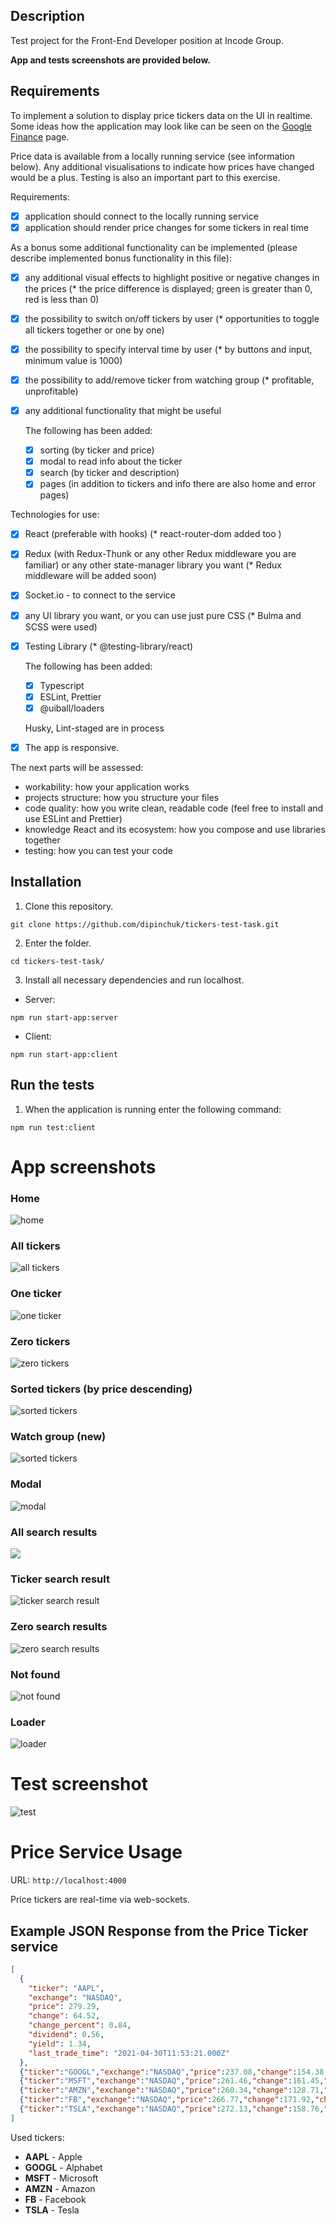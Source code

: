 
## Description

Test project for the Front-End Developer position at Incode Group.

**App and tests screenshots are provided below.**

## Requirements

To implement a solution to display price tickers data on the UI in realtime. Some ideas how the application may look like can be seen on the [Google Finance](https://www.google.com/finance/) page.

Price data is available from a locally running service (see information below). Any additional visualisations to indicate how prices have changed would be a plus. Testing is also an important part to this exercise.

Requirements:
- [x] application should connect to the locally running service
- [x] application should render price changes for some tickers in real time

As a bonus some additional functionality can be implemented (please describe implemented bonus functionality in this file):
- [x] any additional visual effects to highlight positive or negative changes in the prices (* the price difference is displayed; green is greater than 0, red is less than 0)
- [x] the possibility to switch on/off tickers by user (* opportunities to toggle all tickers together or one by one)
- [x] the possibility to specify interval time by user (* by buttons and input, minimum value is 1000)
- [x] the possibility to add/remove ticker from watching group (* profitable, unprofitable)
- [x] any additional functionality that might be useful

  The following has been added:
   - [x] sorting (by ticker and price)
   - [x] modal to read info about the ticker
   - [x] search (by ticker and description)
   - [x] pages (in addition to tickers and info there are also home and error pages)

Technologies for use:
- [x] React (preferable with hooks) (* react-router-dom added too )
- [x] Redux (with Redux-Thunk or any other Redux middleware you are familiar) or any other state-manager library you want (* Redux middleware will be added soon)
- [x] Socket.io - to connect to the service
- [x] any UI library you want, or you can use just pure CSS (* Bulma and SCSS were used)
- [x] Testing Library (* @testing-library/react)

  The following has been added:
   - [x] Typescript
   - [x] ESLint, Prettier
   - [x] @uiball/loaders

  Husky, Lint-staged are in process

- [x] The app is responsive.

The next parts will be assessed:
- workability: how your application works
- projects structure: how you structure your files
- code quality: how you write clean, readable code (feel free to install and use ESLint and Prettier)
- knowledge React and its ecosystem: how you compose and use libraries together
- testing: how you can test your code

## Installation

1. Clone this repository.
```
git clone https://github.com/dipinchuk/tickers-test-task.git
```
2. Enter the folder. 
```
cd tickers-test-task/
```
3. Install all necessary dependencies and run localhost.
 - Server:
```
npm run start-app:server
```
- Client:
```
npm run start-app:client
```

## Run the tests
1. When the application is running enter the following command:
```
npm run test:client
```
# App screenshots
### Home
![home](https://github.com/dipinchuk/tickers-test-task/blob/main/client/public/screenshots/home.png)
### All tickers
![all tickers](https://github.com/dipinchuk/tickers-test-task/blob/main/client/public/screenshots/all-tickers.png)
### One ticker
![one ticker](https://github.com/dipinchuk/tickers-test-task/blob/main/client/public/screenshots/one-ticker.png)
### Zero tickers
![zero tickers](https://github.com/dipinchuk/tickers-test-task/blob/main/client/public/screenshots/zero-tickers.png)
### Sorted tickers (by price descending)
![sorted tickers](https://github.com/dipinchuk/tickers-test-task/blob/main/client/public/screenshots/sorted-tickers.png)
### Watch group (new)
![sorted tickers](https://github.com/dipinchuk/tickers-test-task/blob/main/client/public/screenshots/watch-group.png)
### Modal
![modal](https://github.com/dipinchuk/tickers-test-task/blob/main/client/public/screenshots/modal.png)
### All search results
![](https://github.com/dipinchuk/tickers-test-task/blob/main/client/public/screenshots/all-search-results.png)
### Ticker search result
![ticker search result](https://github.com/dipinchuk/tickers-test-task/blob/main/client/public/screenshots/ticker-search-results.png)
### Zero search results
![zero search results](https://github.com/dipinchuk/tickers-test-task/blob/main/client/public/screenshots/zero-search-results.png)
### Not found
![not found](https://github.com/dipinchuk/tickers-test-task/blob/main/client/public/screenshots/not-found.png)
### Loader
![loader](https://github.com/dipinchuk/tickers-test-task/blob/main/client/public/screenshots/loader.png)

# Test screenshot
![test](https://github.com/dipinchuk/tickers-test-task/blob/main/client/public/screenshots/test.png)

# Price Service Usage

URL:
```http://localhost:4000```

Price tickers are real-time via web-sockets.

## Example JSON Response from the Price Ticker service
```json
[
  {
    "ticker": "AAPL",
    "exchange": "NASDAQ",
    "price": 279.29,
    "change": 64.52,
    "change_percent": 0.84,
    "dividend": 0.56,
    "yield": 1.34,
    "last_trade_time": "2021-04-30T11:53:21.000Z"
  },
  {"ticker":"GOOGL","exchange":"NASDAQ","price":237.08,"change":154.38,"change_percent":0.10,"dividend":0.46,"yield":1.18,"last_trade_time":"2021-04-30T11:53:21.000Z"},
  {"ticker":"MSFT","exchange":"NASDAQ","price":261.46,"change":161.45,"change_percent":0.41,"dividend":0.18,"yield":0.98,"last_trade_time":"2021-04-30T11:53:21.000Z"},
  {"ticker":"AMZN","exchange":"NASDAQ","price":260.34,"change":128.71,"change_percent":0.60,"dividend":0.07,"yield":0.42,"last_trade_time":"2021-04-30T11:53:21.000Z"},
  {"ticker":"FB","exchange":"NASDAQ","price":266.77,"change":171.92,"change_percent":0.75,"dividend":0.52,"yield":1.31,"last_trade_time":"2021-04-30T11:53:21.000Z"},
  {"ticker":"TSLA","exchange":"NASDAQ","price":272.13,"change":158.76,"change_percent":0.10,"dividend":0.96,"yield":1.00,"last_trade_time":"2021-04-30T11:53:21.000Z"}
]
```

Used tickers:
- **AAPL** - Apple
- **GOOGL** - Alphabet
- **MSFT** - Microsoft
- **AMZN** - Amazon
- **FB** - Facebook
- **TSLA** - Tesla

